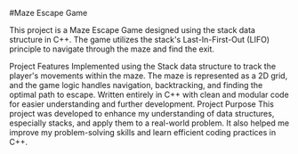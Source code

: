 #Maze Escape Game

This project is a Maze Escape Game designed using the stack data structure in C++. The game utilizes the stack's Last-In-First-Out (LIFO) principle to navigate through the maze and find the exit.

Project Features
Implemented using the Stack data structure to track the player's movements within the maze.
The maze is represented as a 2D grid, and the game logic handles navigation, backtracking, and finding the optimal path to escape.
Written entirely in C++ with clean and modular code for easier understanding and further development.
Project Purpose
This project was developed to enhance my understanding of data structures, especially stacks, and apply them to a real-world problem. It also helped me improve my problem-solving skills and learn efficient coding practices in C++.
